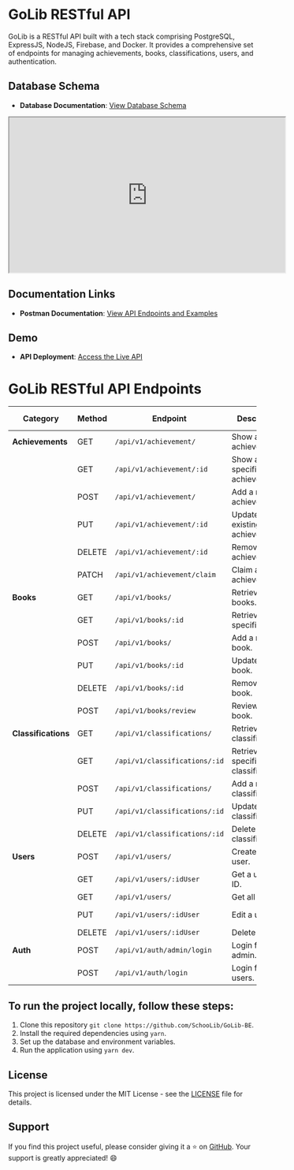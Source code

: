 # GoLib RESTful API

GoLib is a RESTful API built with a tech stack comprising PostgreSQL, ExpressJS, NodeJS, Firebase, and Docker. It provides a comprehensive set of endpoints for managing achievements, books, classifications, users, and authentication.

## Database Schema
- **Database Documentation**: [View Database Schema](https://dbdocs.io/hy.rezaalfanda/LIB-GIGIH)
<iframe width="560" height="315" src='https://dbdiagram.io/e/651ed1d5ffbf5169f01c7dc9/65599d323be1495787469fc7'> </iframe>


## Documentation Links

- **Postman Documentation**: [View API Endpoints and Examples](https://documenter.getpostman.com/view/15041975/2s9YRGxpFf)


## Demo
- **API Deployment**: [Access the Live API](http://103.193.176.43:3000/api/v1)


# GoLib RESTful API Endpoints

| Category        | Method | Endpoint                        | Description                               | Authentication Required |
|-----------------|--------|---------------------------------|-------------------------------------------|-------------------------|
| **Achievements**| GET    | `/api/v1/achievement/`          | Show all achievements.                    | No                      |
|                 | GET    | `/api/v1/achievement/:id`       | Show a specific achievement.              | No                      |
|                 | POST   | `/api/v1/achievement/`          | Add a new achievement.                    | Yes (Firebase)          |
|                 | PUT    | `/api/v1/achievement/:id`       | Update an existing achievement.           | Yes (Firebase)          |
|                 | DELETE | `/api/v1/achievement/:id`       | Remove an achievement.                    | Yes (Admin)             |
|                 | PATCH  | `/api/v1/achievement/claim`     | Claim an achievement.                     | Yes (User)              |
| **Books**       | GET    | `/api/v1/books/`                | Retrieve all books.                       | No                      |
|                 | GET    | `/api/v1/books/:id`             | Retrieve a specific book.                 | No                      |
|                 | POST   | `/api/v1/books/`                | Add a new book.                           | Yes (Admin, Firebase)   |
|                 | PUT    | `/api/v1/books/:id`             | Update a book.                            | Yes (Admin, Firebase)   |
|                 | DELETE | `/api/v1/books/:id`             | Remove a book.                            | Yes (Admin)             |
|                 | POST   | `/api/v1/books/review`          | Review a book.                            | Yes (User)              |
| **Classifications** | GET | `/api/v1/classifications/`      | Retrieve all classifications.             | No                      |
|                 | GET    | `/api/v1/classifications/:id`   | Retrieve a specific classification.       | No                      |
|                 | POST   | `/api/v1/classifications/`      | Add a new classification.                 | Yes (Admin)             |
|                 | PUT    | `/api/v1/classifications/:id`   | Update a classification.                  | Yes (Admin)             |
|                 | DELETE | `/api/v1/classifications/:id`   | Delete a classification.                  | Yes (Admin)             |
| **Users**       | POST   | `/api/v1/users/`                | Create a new user.                        | Yes (Admin, Firebase)   |
|                 | GET    | `/api/v1/users/:idUser`         | Get a user by ID.                         | Yes (User)              |
|                 | GET    | `/api/v1/users/`                | Get all users.                            | No                      |
|                 | PUT    | `/api/v1/users/:idUser`         | Edit a user.                              | Yes (Admin, Firebase)   |
|                 | DELETE | `/api/v1/users/:idUser`         | Delete a user.                            | Yes (Admin)             |
| **Auth**        | POST   | `/api/v1/auth/admin/login`      | Login for admin.                          | No                      |
|                 | POST   | `/api/v1/auth/login`            | Login for users.                          | No                      |


## To run the project locally, follow these steps:

1. Clone this repository `git clone https://github.com/SchooLib/GoLib-BE`.
2. Install the required dependencies using `yarn`.
3. Set up the database and environment variables.
4. Run the application using `yarn dev`.

## License

This project is licensed under the MIT License - see the [LICENSE](LICENSE) file for details.

## Support

If you find this project useful, please consider giving it a ⭐️ on [GitHub](https://github.com/SchooLib/GoLib-BE). Your support is greatly appreciated! 😄

